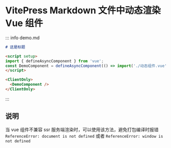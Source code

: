 # VitePress Markdown 文件中动态渲染 Vue 组件

<script setup>
import { defineAsyncComponent } from 'vue';
const DemoComponent = defineAsyncComponent(() => import('./动态组件.vue'));
</script>

<ClientOnly>
  <DemoComponent />
</ClientOnly>


::: info demo.md

```md
# 这是标题

<script setup>
import { defineAsyncComponent } from 'vue';
const DemoComponent = defineAsyncComponent(() => import('./动态组件.vue'));
</script>

<ClientOnly>
  <DemoComponent />
</ClientOnly>
```

::: 


## 说明

当 vue 组件不兼容 ssr 服务端渲染时，可以使用该方法，避免打包编译时报错 `ReferenceError: document is not defined` 或者 `ReferenceError: window is not defined`